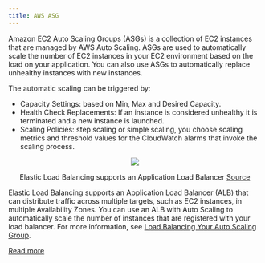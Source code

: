 ```yaml
---
title: AWS ASG
---
```


Amazon EC2 Auto Scaling Groups (ASGs) is a collection of EC2 instances that are managed by AWS Auto Scaling. ASGs are used to automatically scale the number of EC2 instances in your EC2 environment based on the load on your application. You can also use ASGs to automatically replace unhealthy instances with new instances.


The automatic scaling can be triggered by:
- Capacity Settings: based on Min, Max and Desired Capacity.
- Health Check Replacements: If an instance is considered unhealthy it is terminated and a new instance is launched.
- Scaling Policies: step scaling or simple scaling, you choose scaling metrics and threshold values for the CloudWatch alarms that invoke the scaling process.

<div>
<div align="center"><img src="https://docs.aws.amazon.com/images/autoscaling/ec2/userguide/images/elb-tutorial-architecture-diagram.png" /></div>
<div><p align="center">Elastic Load Balancing supports an Application Load Balancer <a href="https://docs.aws.amazon.com/autoscaling/ec2/userguide/tutorial-ec2-auto-scaling-load-balancer.html">Source</a></p></div>
</div>

Elastic Load Balancing supports an Application Load Balancer (ALB) that can distribute traffic across multiple targets, such as EC2 instances, in multiple Availability Zones. You can use an ALB with Auto Scaling to automatically scale the number of instances that are registered with your load balancer. For more information, see [Load Balancing Your Auto Scaling Group](https://docs.aws.amazon.com/autoscaling/ec2/userguide/asg-load-balancer.html).

[Read more](https://docs.aws.amazon.com/autoscaling/ec2/userguide/as-scaling-simple-step.html)